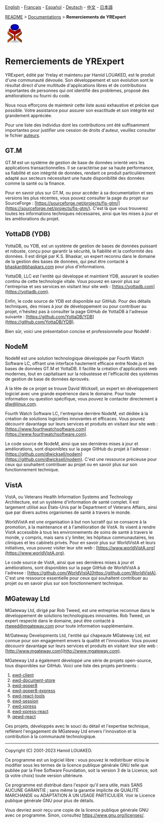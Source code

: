[English](../en/README.md) - [Français](../fr/README.md) - [Español](../es/README.md) - [Deutsch](../de/README.md) - [中文](../zh/README.md) - [日本語](../ja/README.md)

[README](./README.md) > [Documentations](./accueil.md) > **Remerciements de YRExpert**

![yrexpert_logo.png](./yrexpert_logo.png)

# Remerciements de YRExpert

YRExpert, édité par Yrelay et maintenu par Hamid LOUAKED, est le produit d'une communauté dévouée. Son développement et son évolution sont le résultat direct d'une multitude d'applications libres et de contributions importantes de personnes qui ont identifié des problèmes, proposé des améliorations ou fourni du code.

Nous nous efforçons de maintenir cette liste aussi exhaustive et précise que possible. Votre assistance pour assurer son exactitude et son intégrité est grandement appréciée.

Pour une liste des individus dont les contributions ont été suffisamment importantes pour justifier une cession de droits d'auteur, veuillez consulter le fichier [auteurs](./auteurs.md).

## GT.M

GT.M est un système de gestion de base de données orienté vers les applications transactionnelles. Il se caractérise par sa haute performance, sa fiabilité et son intégrité de données, rendant ce produit particulièrement adapté aux secteurs nécessitant une haute disponibilité des données comme la santé ou la finance.

Pour en savoir plus sur GT.M, ou pour accéder à sa documentation et ses versions les plus récentes, vous pouvez consulter la page du projet sur SourceForge : [https://sourceforge.net/projects/fis-gtm/](https://sourceforge.net/projects/fis-gtm/). C'est là que vous trouverez toutes les informations techniques nécessaires, ainsi que les mises à jour et les améliorations du projet.

## YottaDB (YDB)

YottaDB, ou YDB, est un système de gestion de bases de données puissant et robuste, conçu pour garantir la sécurité, la fiabilité et la conformité des données. Il est dirigé par K.S. Bhaskar, un expert reconnu dans le domaine de la gestion des bases de données, qui peut être contacté à bhaskar@bhaskars.com pour plus d'informations.

YottaDB, LLC est l'entité qui développe et maintient YDB, assurant le soutien continu de cette technologie vitale. Vous pouvez en savoir plus sur l'entreprise et ses services en visitant leur site web : [https://yottadb.com](https://yottadb.com).

Enfin, le code source de YDB est disponible sur GitHub. Pour des détails techniques, des mises à jour de développement ou pour contribuer au projet, n'hésitez pas à consulter la page GitHub de YottaDB à l'adresse suivante : [https://github.com/YottaDB/YDB](https://github.com/YottaDB/YDB).

Bien sûr, voici une présentation concise et professionnelle pour NodeM :

## NodeM

NodeM est une solution technologique développée par Fourth Watch Software LC, offrant une interface hautement efficace entre Node.js et les bases de données GT.M et YottaDB. Il facilite la création d'applications web modernes, tout en capitalisant sur la robustesse et l'efficacité des systèmes de gestion de base de données éprouvés.

À la tête de ce projet se trouve David Wicksell, un expert en développement logiciel avec une grande expérience dans le domaine. Pour toute information ou question spécifique, vous pouvez le contacter directement à dlw@linux.com.

Fourth Watch Software LC, l'entreprise derrière NodeM, est dédiée à la création de solutions logicielles innovantes et efficaces. Vous pouvez découvrir davantage sur leurs services et produits en visitant leur site web : [https://www.fourthwatchsoftware.com](https://www.fourthwatchsoftware.com).

Le code source de NodeM, ainsi que ses dernières mises à jour et améliorations, sont disponibles sur la page GitHub du projet à l'adresse : [https://github.com/dlwicksell/nodem](https://github.com/dlwicksell/nodem). C'est une ressource précieuse pour ceux qui souhaitent contribuer au projet ou en savoir plus sur son fonctionnement technique.

## VistA

VistA, ou Veterans Health Information Systems and Technology Architecture, est un système d'information de santé complet. Il est largement utilisé aux États-Unis par le Department of Veterans Affairs, ainsi que par divers autres organismes de santé à travers le monde.

WorldVistA est une organisation à but non lucratif qui se consacre à la promotion, à la maintenance et à l'amélioration de VistA. Ils visent à rendre VistA accessible à tous les environnements de soins de santé à travers le monde, y compris, mais sans s'y limiter, les hôpitaux communautaires, les cliniques et les cabinets privés. Pour en savoir plus sur WorldVistA et leurs initiatives, vous pouvez visiter leur site web : [https://www.worldVistA.org](https://www.worldVistA.org).

Le code source de VistA, ainsi que ses dernières mises à jour et améliorations, sont disponibles sur la page GitHub de WorldVistA à l'adresse : [https://github.com/WorldVistA](https://github.com/WorldVistA). C'est une ressource essentielle pour ceux qui souhaitent contribuer au projet ou en savoir plus sur son fonctionnement technique.

## MGateway Ltd

MGateway Ltd, dirigé par Rob Tweed, est une entreprise reconnue dans le développement de solutions technologiques innovantes. Rob Tweed, un expert respecté dans le domaine, peut être contacté à rtweed@mgateway.com pour toute information supplémentaire.

M/Gateway Developments Ltd, l'entité qui chapeaute MGateway Ltd, est connue pour son engagement envers la qualité et l'innovation. Vous pouvez découvrir davantage sur leurs services et produits en visitant leur site web : [http://www.mgateway.com](http://www.mgateway.com).

MGateway Ltd a également développé une série de projets open-source, tous disponibles sur GitHub. Voici une liste des projets pertinents :

1. [ewd-client](https://github.com/robtweed/ewd-client)
2. [ewd-document-store](https://github.com/robtweed/ewd-document-store)
3. [ewd-qoper8](https://github.com/robtweed/ewd-qoper8)
4. [ewd-qoper8-express](https://github.com/robtweed/ewd-qoper8-express)
5. [ewd-react-tools](https://github.com/robtweed/ewd-react-tools)
6. [ewd-session](https://github.com/robtweed/ewd-session)
7. [ewd-xpress](https://github.com/robtweed/ewd-xpress)
8. [ewd-xpress-react](https://github.com/robtweed/ewd-xpress-react)
9. [qewd-react](https://github.com/robtweed/qewd-react)

Ces projets, développés avec le souci du détail et l'expertise technique, reflètent l'engagement de MGateway Ltd envers l'innovation et la contribution à la communauté technologique.

---

Copyright (C) 2001-2023 Hamid LOUAKED.

Ce programme est un logiciel libre : vous pouvez le redistribuer et/ou le modifier sous les termes de la licence publique générale GNU telle que publiée par la Free Software Foundation, soit la version 3 de la Licence, soit (à votre choix) toute version ultérieure.

Ce programme est distribué dans l'espoir qu'il sera utile, mais SANS AUCUNE GARANTIE ; sans même la garantie implicite de QUALITÉ MARCHANDE ou ADAPTATION À UN USAGE PARTICULIER. Voir le Licence publique générale GNU pour plus de détails.

Vous devriez avoir reçu une copie de la licence publique générale GNU avec ce programme. Sinon, consultez <https://www.gnu.org/licenses/>.
